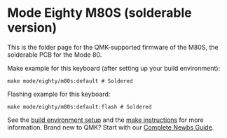 # Mode Eighty M80S (solderable version)

This is the folder page for the QMK-supported firmware of the M80S, the solderable PCB for the Mode 80.

Make example for this keyboard (after setting up your build environment):

    make mode/eighty/m80s:default # Soldered

Flashing example for this keyboard:

    make mode/eighty/m80s:default:flash # Soldered

See the [build environment setup](https://docs.qmk.fm/#/getting_started_build_tools) and the [make instructions](https://docs.qmk.fm/#/getting_started_make_guide) for more information. Brand new to QMK? Start with our [Complete Newbs Guide](https://docs.qmk.fm/#/newbs).
